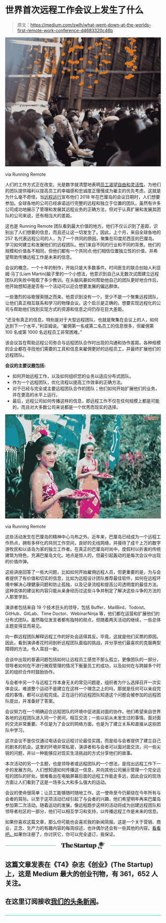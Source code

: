 # 世界首次远程工作会议上发生了什么

> 原文：<https://medium.com/swlh/what-went-down-at-the-worlds-first-remote-work-conference-d4683320c46b>

![](img/7b88623f820f89b3c673d93b7d993529.png)

via Running Remote

人们的工作方式正在改变。光是数字就清楚地表明[员工渴望自由和灵活性](/swlh/remote-work-isnt-a-trend-it-s-common-sense-c5a29f423e10)，为他们的团队提供福利以提高员工的幸福感和忠诚度正慢慢成为雇主的优先考虑。这就是为什么毫不奇怪，当[远程运行](https://runningremote.com/)宣布他们 2018 年在巴厘岛的会议日期时，人们想要参加。全球各地的公司已经承诺运行完整的远程和独立于位置的团队，虽然有许多公司成功地展示了管理和发展其远程业务的正确方法，但对于认真扩展和发展其团队的公司来说，还有相当大的差距。

这也是 Running Remote 团队看到最大价值的地方。他们不仅认识到了差距，识别出了人们想要的信息，而且还让这一切发生了。因此，上个月，来自全球各地的 257 名代表远程公司的人，为了一个共同的原因，聚集在印度尼西亚的巴厘岛。学习如何建立和发展他们的远程团队。他们来自不同的行业和不同的背景。他们的规模和价值各不相同，但他们都有一个共同点:他们相信位置独立性的价值，并希望帮助传播远程工作是未来的信息。

会议的概念，一个十年的制作，开始只是大多数事件。时间医生的联合创始人利亚姆·马丁(Liam Martin)脑子里的一个小想法，他意识到自己从无数次试图建立远程团队的失败中吸取了多少教训。在头脑风暴如何帮助他自己的团队更好地合作后，他开始想知道是否有一个活动可以迎合想要发展的偏远群体。

一些激烈的谷歌搜索随之而来，他意识到没有一个。至少不是一个聚集远程团队，让他们真正相互联系和学习的物理会议。这个启示是正确的。想要实现远程化的公司与帮助他们找到实现方式的资源和信息之间仍存在巨大差距。

“还没有真正的信息，特别是对于大型远程团队，也就是聚集在会议上的人，如何达到下一个水平，”利亚姆说。“雇佣第一名或第二名员工的信息很多，但雇佣第 100 名或第 1000 名远程员工非常困难。”

该会议旨在帮助远程公司弥合与远程团队合作时出现的沟通和协作差距。各种规模的企业都在寻找他们需要的工具和信息来雇佣更好的远程员工，并最终扩展他们的远程团队。

**会议的主要议题包括:**

*   如何开始远程工作，以及如何组织您的业务以适应分布式团队。
*   作为一个远程团队，优化流程以提高工作效率的正确方法。
*   对于已经与完全或主要远程团队合作的团队；他们如何开始扩展他们的业务，并在更高的水平上运行。
*   最后，远程公司如何传播这样的信息，即远程工作不仅在任何规模上都是可能的，而且对大多数公司来说都是一个优秀而现实的选择。

![](img/31b66db30a7f96c34a0cd4eb21675ecf.png)

via Running Remote

这些活动发生在巴厘岛的精神中心乌布之外。近年来，巴厘岛已经成为一个远程工作热点，拥有多样化的共同工作空间，良好的无线网络，并接待了成千上万的数字游牧民和以该岛为家的独立工作者。在真正的巴厘岛时尚中，度假村以折衷的传统建筑为特色，充满巴厘岛文化。地点是惊人的，但最引起轰动的是每次会议中出现的价值炸弹。

这些讲座回答了一些大问题，比如如何开始雇佣远程人员，但更重要的是，为与会者提供了有价值和切实的信息，比如为远程设计团队推荐最佳软件，如何在远程环境中解决心理健康问题和防止孤独，以及记录流程和提高公司透明度的最佳方法。这种具体的建议和内容只能从亲身经历过这些斗争并制定了解决这些斗争的方法的人那里学到。

演讲者包括来自 19 个技术巨头的领导，包括 Buffer、MailBird、Todoist、GitHub、GitLab、Time Doctor、WebinarNinja 等，他们都在运营和扩展他们的分布式团队。虽然每位发言者都有独特的观点，但随着两天活动的继续，一些总体主题变得显而易见。

向一群远程团队解释远程工作的好处会适得其反。毕竟，这就是他们买票的原因。因此，看到演讲者花时间剖析远程团队面临的挑战，并分享他们最喜欢的克服典型障碍的方法，令人耳目一新。

会谈中出现的普遍问题包括如何让远程员工感觉不那么孤立，更像团队的一部分，领导者如何在不进行微观管理的情况下衡量员工的成功，以及如何在与跨越多个时区的组织合作时鼓励协作。

与会者中另一个与远程工作本身无关的常见问题是，组织者为什么选择召开一次实体会议。难道整个运动不是建立在这样一个理念之上的吗，那就是任何可以亲自完成的事情，都可以远程完成。正在运行的远程团队知道这个问题会被参加的远程团队提出，并准备好了答案。

会议努力在一个明确迎合远程团队的环境中促进面对面的协作。他们希望来自世界各地的远程团队进入同一个房间，相互交流；一些以前从未发生过的事情。面对面的交流非常重要。不仅是为了会议的网络方面，也是为了建立关系和直接从这些团队中学习。

这次会议不是仅仅通过电话会议远程讨论最佳实践，而是给与会者提供了建立自己的剧本的机会。这里的环境非常私密，演讲者和与会者可以面对面交流，问一些尖锐的问题，并以一种能够应对现实生活挑战的方式分享他们的故事。

本次活动的另一个主题，也是领导者或远程团队的一个想法，是找出远程工作下一步的发展方向。人们想知道如何传播这一信息，并向其他公司展示管理一个完全远程的团队的好处。很难看出在电脑屏幕后面的远程工作能走多远，因此会议的现场方面让人们看到了这是一场多么大和多么强大的运动。

会议的使命很简单；让员工能够随时随地工作。这一使命至今仍萦绕在今年所有与会者的耳际。以至于这项活动已经引起了与会者的兴趣，他们希望明年再来巴厘岛参加第二次活动。随着运动的发展，像远程跑步这样的活动将成为创建远程团队和领导者社区的一部分，他们可以相互学习和支持，以传播远程工作是未来的信息。

如果你喜欢这篇文章，那么你可能也会喜欢我的新闻简报。这是一个关于营销、商业、正念、生产力的有趣内容的每周综述，也许偶尔还会有一些其他的内容。[看看吧。](http://bit.ly/2LE3EfJ)如果你注册了，你讨厌它，你可以完全退订，我保证。

[![](img/308a8d84fb9b2fab43d66c117fcc4bb4.png)](https://medium.com/swlh)

## 这篇文章发表在《T4》杂志《创业》(The Startup)上，这是 Medium 最大的创业刊物，有 361，652 人关注。

## 在这里订阅接收[我们的头条新闻](http://growthsupply.com/the-startup-newsletter/)。

[![](img/b0164736ea17a63403e660de5dedf91a.png)](https://medium.com/swlh)